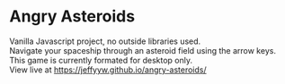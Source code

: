 # Angry Asteroids

Vanilla Javascript project, no outside libraries used. <br /> 
Navigate your spaceship through an asteroid field using the arrow keys. <br />
This game is currently formated for desktop only. <br />
View live at https://jeffyyw.github.io/angry-asteroids/
